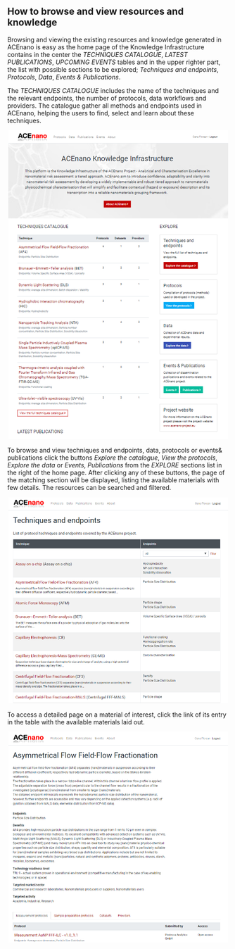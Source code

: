 ## How to browse and view resources and knowledge

Browsing and viewing the existing resources and knowledge generated in ACEnano is easy as the home page of the Knowledge Infrastructure contains in the center the *TECHNIQUES CATALOGUE*, *LATEST PUBLICATIONS*, *UPCOMING EVENTS* tables and in the upper righter part, the list with possible sections to be explored; *Techniques and endpoints*, *Protocols*, *Data*, *Events & Publications*.

The *TECHNIQUES CATALOGUE* includes the name of the techniques and the relevant endpoints, the number of protocols, data workflows and providers. The catalogue gather all methods and endpoints used in ACEnano, helping the users to find, select and learn about these techniques.

<p align="center">
  <img width="500" src="https://github.com/NanoCommons/tutorials/blob/master/ACEnano%20manuals/Photos/IntroCat.png">
</p>

To browse and view techniques and endpoints, data, protocols or events& publications click the buttons *Explore the catalogue*, *View the protocols*, *Explore the data* or *Events*, *Publications* from the *EXPLORE* sections list in the right of the home page. 
After clicking any of these buttons, the page of the matching section will be displayed, listing the available materials with few details. The resources can be searched and filtered.

<p align="center">
  <img width="500" src="https://github.com/NanoCommons/tutorials/blob/master/ACEnano%20manuals/Photos/CatTecEnd.png">
</p>

To access a detailed page on a material of interest, click the link of its entry in the table with the available materials laid out.

<p align="center">
  <img width="500" src="https://github.com/NanoCommons/tutorials/blob/master/ACEnano%20manuals/Photos/CatDet.png">
</p>
